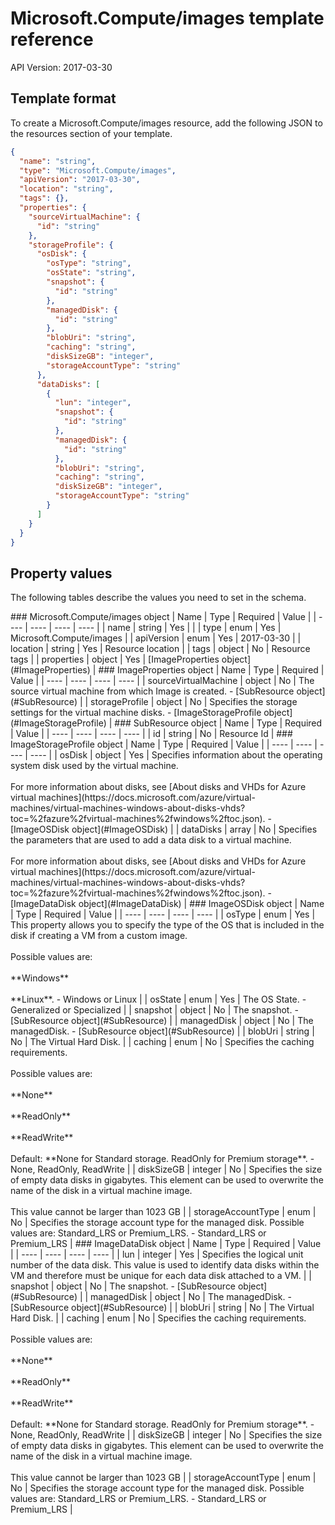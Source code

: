 # Microsoft.Compute/images template reference
API Version: 2017-03-30
## Template format

To create a Microsoft.Compute/images resource, add the following JSON to the resources section of your template.

```json
{
  "name": "string",
  "type": "Microsoft.Compute/images",
  "apiVersion": "2017-03-30",
  "location": "string",
  "tags": {},
  "properties": {
    "sourceVirtualMachine": {
      "id": "string"
    },
    "storageProfile": {
      "osDisk": {
        "osType": "string",
        "osState": "string",
        "snapshot": {
          "id": "string"
        },
        "managedDisk": {
          "id": "string"
        },
        "blobUri": "string",
        "caching": "string",
        "diskSizeGB": "integer",
        "storageAccountType": "string"
      },
      "dataDisks": [
        {
          "lun": "integer",
          "snapshot": {
            "id": "string"
          },
          "managedDisk": {
            "id": "string"
          },
          "blobUri": "string",
          "caching": "string",
          "diskSizeGB": "integer",
          "storageAccountType": "string"
        }
      ]
    }
  }
}
```
## Property values

The following tables describe the values you need to set in the schema.

<a id="Microsoft.Compute/images" />
### Microsoft.Compute/images object
|  Name | Type | Required | Value |
|  ---- | ---- | ---- | ---- |
|  name | string | Yes |  |
|  type | enum | Yes | Microsoft.Compute/images |
|  apiVersion | enum | Yes | 2017-03-30 |
|  location | string | Yes | Resource location |
|  tags | object | No | Resource tags |
|  properties | object | Yes | [ImageProperties object](#ImageProperties) |


<a id="ImageProperties" />
### ImageProperties object
|  Name | Type | Required | Value |
|  ---- | ---- | ---- | ---- |
|  sourceVirtualMachine | object | No | The source virtual machine from which Image is created. - [SubResource object](#SubResource) |
|  storageProfile | object | No | Specifies the storage settings for the virtual machine disks. - [ImageStorageProfile object](#ImageStorageProfile) |


<a id="SubResource" />
### SubResource object
|  Name | Type | Required | Value |
|  ---- | ---- | ---- | ---- |
|  id | string | No | Resource Id |


<a id="ImageStorageProfile" />
### ImageStorageProfile object
|  Name | Type | Required | Value |
|  ---- | ---- | ---- | ---- |
|  osDisk | object | Yes | Specifies information about the operating system disk used by the virtual machine. <br><br> For more information about disks, see [About disks and VHDs for Azure virtual machines](https://docs.microsoft.com/azure/virtual-machines/virtual-machines-windows-about-disks-vhds?toc=%2fazure%2fvirtual-machines%2fwindows%2ftoc.json). - [ImageOSDisk object](#ImageOSDisk) |
|  dataDisks | array | No | Specifies the parameters that are used to add a data disk to a virtual machine. <br><br> For more information about disks, see [About disks and VHDs for Azure virtual machines](https://docs.microsoft.com/azure/virtual-machines/virtual-machines-windows-about-disks-vhds?toc=%2fazure%2fvirtual-machines%2fwindows%2ftoc.json). - [ImageDataDisk object](#ImageDataDisk) |


<a id="ImageOSDisk" />
### ImageOSDisk object
|  Name | Type | Required | Value |
|  ---- | ---- | ---- | ---- |
|  osType | enum | Yes | This property allows you to specify the type of the OS that is included in the disk if creating a VM from a custom image. <br><br> Possible values are: <br><br> **Windows** <br><br> **Linux**. - Windows or Linux |
|  osState | enum | Yes | The OS State. - Generalized or Specialized |
|  snapshot | object | No | The snapshot. - [SubResource object](#SubResource) |
|  managedDisk | object | No | The managedDisk. - [SubResource object](#SubResource) |
|  blobUri | string | No | The Virtual Hard Disk. |
|  caching | enum | No | Specifies the caching requirements. <br><br> Possible values are: <br><br> **None** <br><br> **ReadOnly** <br><br> **ReadWrite** <br><br> Default: **None for Standard storage. ReadOnly for Premium storage**. - None, ReadOnly, ReadWrite |
|  diskSizeGB | integer | No | Specifies the size of empty data disks in gigabytes. This element can be used to overwrite the name of the disk in a virtual machine image. <br><br> This value cannot be larger than 1023 GB |
|  storageAccountType | enum | No | Specifies the storage account type for the managed disk. Possible values are: Standard_LRS or Premium_LRS. - Standard_LRS or Premium_LRS |


<a id="ImageDataDisk" />
### ImageDataDisk object
|  Name | Type | Required | Value |
|  ---- | ---- | ---- | ---- |
|  lun | integer | Yes | Specifies the logical unit number of the data disk. This value is used to identify data disks within the VM and therefore must be unique for each data disk attached to a VM. |
|  snapshot | object | No | The snapshot. - [SubResource object](#SubResource) |
|  managedDisk | object | No | The managedDisk. - [SubResource object](#SubResource) |
|  blobUri | string | No | The Virtual Hard Disk. |
|  caching | enum | No | Specifies the caching requirements. <br><br> Possible values are: <br><br> **None** <br><br> **ReadOnly** <br><br> **ReadWrite** <br><br> Default: **None for Standard storage. ReadOnly for Premium storage**. - None, ReadOnly, ReadWrite |
|  diskSizeGB | integer | No | Specifies the size of empty data disks in gigabytes. This element can be used to overwrite the name of the disk in a virtual machine image. <br><br> This value cannot be larger than 1023 GB |
|  storageAccountType | enum | No | Specifies the storage account type for the managed disk. Possible values are: Standard_LRS or Premium_LRS. - Standard_LRS or Premium_LRS |

